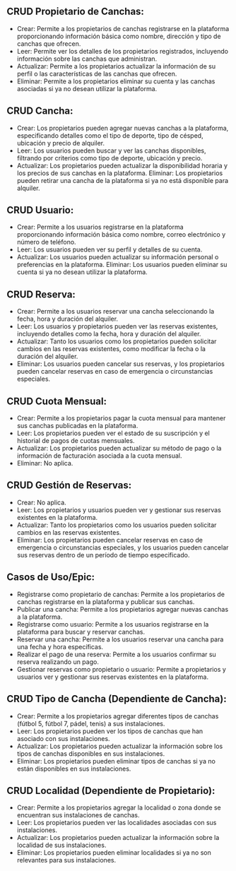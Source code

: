 ## CRUD Propietario de Canchas:
* Crear: Permite a los propietarios de canchas registrarse en la plataforma proporcionando información básica como nombre, dirección y tipo de canchas que ofrecen.
* Leer: Permite ver los detalles de los propietarios registrados, incluyendo información sobre las canchas que administran.
* Actualizar: Permite a los propietarios actualizar la información de su perfil o las características de las canchas que ofrecen.
* Eliminar: Permite a los propietarios eliminar su cuenta y las canchas asociadas si ya no desean utilizar la plataforma.

## CRUD Cancha:
* Crear: Los propietarios pueden agregar nuevas canchas a la plataforma, especificando detalles como el tipo de deporte, tipo de césped, ubicación y precio de alquiler.
* Leer: Los usuarios pueden buscar y ver las canchas disponibles, filtrando por criterios como tipo de deporte, ubicación y precio.
* Actualizar: Los propietarios pueden actualizar la disponibilidad horaria y los precios de sus canchas en la plataforma.
Eliminar: Los propietarios pueden retirar una cancha de la plataforma si ya no está disponible para alquiler.

## CRUD Usuario:
* Crear: Permite a los usuarios registrarse en la plataforma proporcionando información básica como nombre, correo electrónico y número de teléfono.
* Leer: Los usuarios pueden ver su perfil y detalles de su cuenta.
* Actualizar: Los usuarios pueden actualizar su información personal o preferencias en la plataforma.
Eliminar: Los usuarios pueden eliminar su cuenta si ya no desean utilizar la plataforma.

## CRUD Reserva:
* Crear: Permite a los usuarios reservar una cancha seleccionando la fecha, hora y duración del alquiler.
* Leer: Los usuarios y propietarios pueden ver las reservas existentes, incluyendo detalles como la fecha, hora y duración del alquiler.
* Actualizar: Tanto los usuarios como los propietarios pueden solicitar cambios en las reservas existentes, como modificar la fecha o la duración del alquiler.
* Eliminar: Los usuarios pueden cancelar sus reservas, y los propietarios pueden cancelar reservas en caso de emergencia o circunstancias especiales.

## CRUD Cuota Mensual:
* Crear: Permite a los propietarios pagar la cuota mensual para mantener sus canchas publicadas en la plataforma.
* Leer: Los propietarios pueden ver el estado de su suscripción y el historial de pagos de cuotas mensuales.
* Actualizar: Los propietarios pueden actualizar su método de pago o la información de facturación asociada a la cuota mensual.
* Eliminar: No aplica.

## CRUD Gestión de Reservas:
* Crear: No aplica.
* Leer: Los propietarios y usuarios pueden ver y gestionar sus reservas existentes en la plataforma.
* Actualizar: Tanto los propietarios como los usuarios pueden solicitar cambios en las reservas existentes.
* Eliminar: Los propietarios pueden cancelar reservas en caso de emergencia o circunstancias especiales, y los usuarios pueden cancelar sus reservas dentro de un período de tiempo especificado.

## Casos de Uso/Epic:
* Registrarse como propietario de canchas: Permite a los propietarios de canchas registrarse en la plataforma y publicar sus canchas.
* Publicar una cancha: Permite a los propietarios agregar nuevas canchas a la plataforma.
* Registrarse como usuario: Permite a los usuarios registrarse en la plataforma para buscar y reservar canchas.
* Reservar una cancha: Permite a los usuarios reservar una cancha para una fecha y hora específicas.
* Realizar el pago de una reserva: Permite a los usuarios confirmar su reserva realizando un pago.
* Gestionar reservas como propietario o usuario: Permite a propietarios y usuarios ver y gestionar sus reservas existentes en la plataforma.

## CRUD Tipo de Cancha (Dependiente de Cancha):
* Crear: Permite a los propietarios agregar diferentes tipos de canchas (fútbol 5, fútbol 7, pádel, tenis) a sus instalaciones.
* Leer: Los propietarios pueden ver los tipos de canchas que han asociado con sus instalaciones.
* Actualizar: Los propietarios pueden actualizar la información sobre los tipos de canchas disponibles en sus instalaciones.
* Eliminar: Los propietarios pueden eliminar tipos de canchas si ya no están disponibles en sus instalaciones.

## CRUD Localidad (Dependiente de Propietario):
* Crear: Permite a los propietarios agregar la localidad o zona donde se encuentran sus instalaciones de canchas.
* Leer: Los propietarios pueden ver las localidades asociadas con sus instalaciones.
* Actualizar: Los propietarios pueden actualizar la información sobre la localidad de sus instalaciones.
* Eliminar: Los propietarios pueden eliminar localidades si ya no son relevantes para sus instalaciones.
